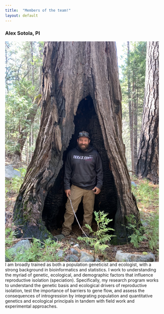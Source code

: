 ```yaml
---
title:  "Members of the team!"
layout: default
---
```


<h3>Alex Sotola, PI</h3>

<img align="right" src="assets/IMG_0332.jpg" class="img-responsive" alt="Mimulus guttatus growing wild"> </div>

I am broadly trained as both a population geneticist and ecologist, with a strong background in bioinformatics and statistics. I work to understanding the myriad of genetic, ecological, and demographic factors that influence reproductive isolation (speciation). Specifically, my research program works to understand the genetic basis and ecological drivers of reproductive isolation, test the importance of barriers to gene flow, and assess the consequences of introgression by integrating population and quantitative genetics and ecological principals in tandem with field work and experimental approaches.
